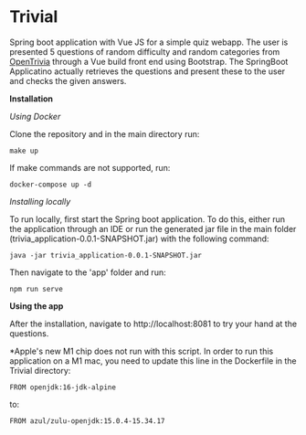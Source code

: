 # Trivial

Spring boot application with Vue JS for a simple quiz webapp. The user is presented 5 questions of random difficulty and random categories from [OpenTrivia](https://opentdb.com/9) through a Vue build front end using Bootstrap. The SpringBoot Applicatino actually retrieves the questions and present these to the user and checks the given answers.

**Installation**

*Using Docker*

Clone the repository and in the main directory run:

```
make up
```
If make commands are not supported, run:
```
docker-compose up -d
```

*Installing locally*

To run locally, first start the Spring boot application. To do this, either run the application through an IDE or run the generated jar file in the main folder (trivia_application-0.0.1-SNAPSHOT.jar) with the following command:
```
java -jar trivia_application-0.0.1-SNAPSHOT.jar
```
Then navigate to the 'app' folder and run:
```
npm run serve
```

**Using the app**

After the installation, navigate to http://localhost:8081 to try your hand at the questions.

*Apple's new M1 chip does not run with this script. In order to run this application on a M1 mac, you need to update this line in the Dockerfile in the Trivial directory:
```
FROM openjdk:16-jdk-alpine
```
to:
```
FROM azul/zulu-openjdk:15.0.4-15.34.17
```

